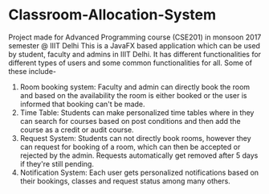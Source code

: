 # Classroom-Allocation-System
Project made for Advanced Programming course (CSE201) in monsoon 2017 semester @ IIIT Delhi
This is a JavaFX based application which can be used by student, faculty and admins in IIIT Delhi. It has different functionalities
for different types of users and some common functionalities for all. Some of these include-
1) Room booking system: Faculty and admin can directly book the room and based on the availability the room is either booked or the user is informed
   that booking can't be made.
2) Time Table: Students can make personalized time tables where in they can search for courses based on post conditions and then add the course as a
   credit or audit course.
3) Request System: Students can not directly book rooms, however they can request for booking of a room, which can then be accepted or rejected by
   the admin. Requests automatically get removed after 5 days if they're still pending.
4) Notification System: Each user gets personalized notifications based on their bookings, classes and request status among many others.

